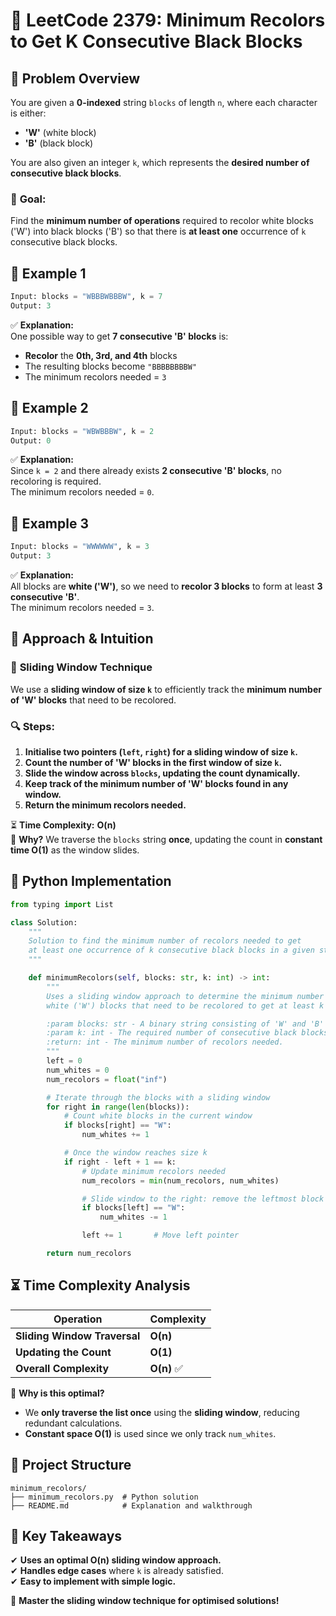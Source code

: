 # 🏁 **LeetCode 2379: Minimum Recolors to Get K Consecutive Black Blocks**  

## 📌 **Problem Overview**  

You are given a **0-indexed** string `blocks` of length `n`, where each character is either:  
- **'W'** (white block)  
- **'B'** (black block)  

You are also given an integer `k`, which represents the **desired number of consecutive black blocks**.  

### 🎯 **Goal:**  
Find the **minimum number of operations** required to recolor white blocks ('W') into black blocks ('B') so that there is **at least one** occurrence of `k` consecutive black blocks.

## 📖 **Example 1**  

```python
Input: blocks = "WBBBWBBBW", k = 7  
Output: 3  
```

✅ **Explanation:**  
One possible way to get **7 consecutive 'B' blocks** is:  
- **Recolor** the **0th, 3rd, and 4th** blocks  
- The resulting blocks become `"BBBBBBBBW"`  
- The minimum recolors needed = `3`

## 📖 **Example 2**  

```python
Input: blocks = "WBWBBBW", k = 2  
Output: 0  
```

✅ **Explanation:**  
Since `k = 2` and there already exists **2 consecutive 'B' blocks**, no recoloring is required.  
The minimum recolors needed = `0`.

## 📖 **Example 3**  

```python
Input: blocks = "WWWWWW", k = 3  
Output: 3  
```

✅ **Explanation:**  
All blocks are **white ('W')**, so we need to **recolor 3 blocks** to form at least **3 consecutive 'B'**.  
The minimum recolors needed = `3`.

## 🚀 **Approach & Intuition**  

### 🔹 **Sliding Window Technique**  

We use a **sliding window of size `k`** to efficiently track the **minimum number of 'W' blocks** that need to be recolored.

### 🔍 **Steps:**  
1. **Initialise two pointers (`left`, `right`) for a sliding window of size `k`.**  
2. **Count the number of 'W' blocks in the first window of size `k`.**  
3. **Slide the window across `blocks`, updating the count dynamically.**  
4. **Keep track of the minimum number of 'W' blocks found in any window.**  
5. **Return the minimum recolors needed.**

⏳ **Time Complexity:** **O(n)**  
📌 **Why?** We traverse the `blocks` string **once**, updating the count in **constant time O(1)** as the window slides.

## 📝 **Python Implementation**  

```python
from typing import List

class Solution:
    """
    Solution to find the minimum number of recolors needed to get
    at least one occurrence of k consecutive black blocks in a given string.
    """

    def minimumRecolors(self, blocks: str, k: int) -> int:
        """
        Uses a sliding window approach to determine the minimum number of 
        white ('W') blocks that need to be recolored to get at least k consecutive black ('B') blocks.

        :param blocks: str - A binary string consisting of 'W' and 'B' characters.
        :param k: int - The required number of consecutive black blocks.
        :return: int - The minimum number of recolors needed.
        """
        left = 0
        num_whites = 0
        num_recolors = float("inf")

        # Iterate through the blocks with a sliding window
        for right in range(len(blocks)):
            # Count white blocks in the current window
            if blocks[right] == "W":
                num_whites += 1

            # Once the window reaches size k
            if right - left + 1 == k:
                # Update minimum recolors needed
                num_recolors = min(num_recolors, num_whites)

                # Slide window to the right: remove the leftmost block
                if blocks[left] == "W":
                    num_whites -= 1

                left += 1       # Move left pointer

        return num_recolors
```

## ⏳ **Time Complexity Analysis**  

| **Operation**            | **Complexity** |
|-------------------------|--------------|
| **Sliding Window Traversal**  | **O(n)** |
| **Updating the Count**        | **O(1)** |
| **Overall Complexity**        | **O(n)** ✅ |

📌 **Why is this optimal?**  
- We **only traverse the list once** using the **sliding window**, reducing redundant calculations.
- **Constant space O(1)** is used since we only track `num_whites`.

## 📂 **Project Structure**  

```
minimum_recolors/
├── minimum_recolors.py  # Python solution
├── README.md            # Explanation and walkthrough
```

## 🎯 **Key Takeaways**  
✔ **Uses an optimal O(n) sliding window approach.**  
✔ **Handles edge cases** where `k` is already satisfied.  
✔ **Easy to implement with simple logic.**  

🚀 **Master the sliding window technique for optimised solutions!**  
